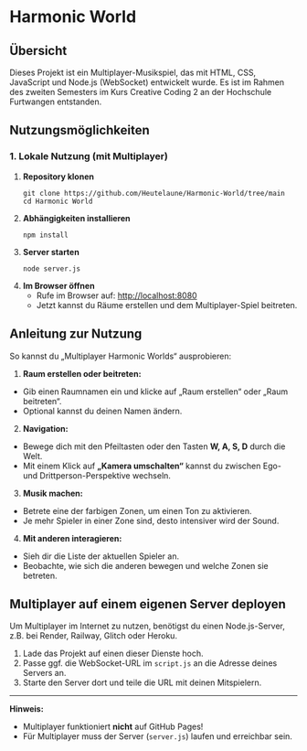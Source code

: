 # Harmonic World

## Übersicht

Dieses Projekt ist ein Multiplayer-Musikspiel, das mit HTML, CSS, JavaScript und Node.js (WebSocket) entwickelt wurde. Es ist im Rahmen des zweiten Semesters im Kurs Creative Coding 2 an der Hochschule Furtwangen entstanden.

## Nutzungsmöglichkeiten

### 1. Lokale Nutzung (mit Multiplayer)

1. **Repository klonen**
   ```
   git clone https://github.com/Heutelaune/Harmonic-World/tree/main
   cd Harmonic World
   ```
2. **Abhängigkeiten installieren**
   ```
   npm install
   ```
3. **Server starten**
   ```
   node server.js
   ```
4. **Im Browser öffnen**
   - Rufe im Browser auf: [http://localhost:8080](http://localhost:8080)
   - Jetzt kannst du Räume erstellen und dem Multiplayer-Spiel beitreten.
  
## Anleitung zur Nutzung

So kannst du „Multiplayer Harmonic Worlds“ ausprobieren:

1. **Raum erstellen oder beitreten:**
- Gib einen Raumnamen ein und klicke auf „Raum erstellen“ oder „Raum beitreten“.
- Optional kannst du deinen Namen ändern.

2. **Navigation:**
- Bewege dich mit den Pfeiltasten oder den Tasten **W, A, S, D** durch die Welt.
- Mit einem Klick auf **„Kamera umschalten“** kannst du zwischen Ego- und Drittperson-Perspektive wechseln.

3. **Musik machen:**
- Betrete eine der farbigen Zonen, um einen Ton zu aktivieren.
- Je mehr Spieler in einer Zone sind, desto intensiver wird der Sound.

4. **Mit anderen interagieren:**
- Sieh dir die Liste der aktuellen Spieler an.
- Beobachte, wie sich die anderen bewegen und welche Zonen sie betreten.

## Multiplayer auf einem eigenen Server deployen

Um Multiplayer im Internet zu nutzen, benötigst du einen Node.js-Server, z.B. bei Render, Railway, Glitch oder Heroku.

1. Lade das Projekt auf einen dieser Dienste hoch.
2. Passe ggf. die WebSocket-URL im `script.js` an die Adresse deines Servers an.
3. Starte den Server dort und teile die URL mit deinen Mitspielern.

---

**Hinweis:**
- Multiplayer funktioniert **nicht** auf GitHub Pages!
- Für Multiplayer muss der Server (`server.js`) laufen und erreichbar sein.
